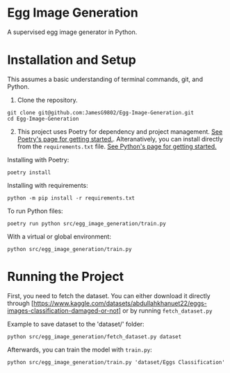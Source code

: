 # Egg Image Generation
 A supervised egg image generator in Python.



# Installation and Setup

This assumes a basic understanding of terminal commands, git, and Python.

1. Clone the repository.
```
git clone git@github.com:JamesG9802/Egg-Image-Generation.git
cd Egg-Image-Generation
```

2. This project uses Poetry for dependency and project management. 
[See Poetry's page for getting started.](https://python-poetry.org/docs/#installing-with-pipx). 
Alteranatively, you can install directly from the `requirements.txt` file. 
[See Python's page for getting started.](https://packaging.python.org/en/latest/guides/installing-using-pip-and-virtual-environments/#using-a-requirements-file)

Installing with Poetry:
```
poetry install
```

Installing with requirements:
```
python -m pip install -r requirements.txt
```

To run Python files:

```
poetry run python src/egg_image_generation/train.py
```

With a virtual or global environment:

```
python src/egg_image_generation/train.py
```

# Running the Project

First, you need to fetch the dataset. You can either download it directly through [https://www.kaggle.com/datasets/abdullahkhanuet22/eggs-images-classification-damaged-or-not] or by running `fetch_dataset.py`

Example to save dataset to the 'dataset/' folder:
```
python src/egg_image_generation/fetch_dataset.py dataset
```

Afterwards, you can train the model with `train.py`:
```
python src/egg_image_generation/train.py 'dataset/Eggs Classification'
```
